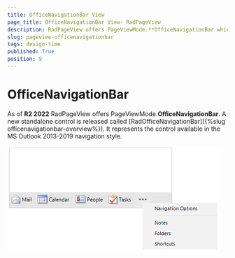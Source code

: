 ```yaml
---
title: OfficeNavigationBar View
page_title: OfficeNavigationBar View- RadPageView
description: RadPageView offers PageViewMode.**OfficeNavigationBar which exposes a separate control called RadOfficeNavigationBar.
slug: pageview-officenavigationbar
tags: design-time
published: True
position: 9 
---
```


# OfficeNavigationBar

As of **R2 2022** RadPageView offers PageViewMode.**OfficeNavigationBar**. A new standalone control is released called [RadOfficeNavigationBar]({%slug officenavigationbar-overview%}). It represents the control available in the MS Outlook 2013-2019 navigation style.

![pageview-officenavigationbar 001](images/pageview-officenavigationbar001.png)
